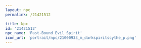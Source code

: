 ```yaml
---
layout: npc
permalink: /21421512

title: Npc
id: '21421512'
npc_name: 'Past-Bound Evil Spirit'
icon_url: 'portrait/npc/21000933_m_darkspiritscythe_p.png'
---
```

